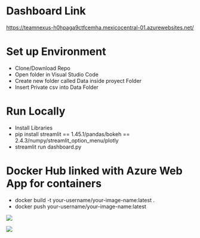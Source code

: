 # Dashboard Link
https://teamnexus-h0hpaga9ctfcemha.mexicocentral-01.azurewebsites.net/

# Set up Environment
* Clone/Download Repo
* Open folder in Visual Studio Code
* Create new folder called Data inside proyect Folder
* Insert Private csv into Data Folder

# Run Locally
* Install Libraries
* pip install streamlit == 1.45.1/pandas/bokeh == 2.4.3/numpy/streamlit_option_menu/plotly
* streamlit run dashboard.py

# Docker Hub linked with Azure Web App for containers
* docker build -t your-username/your-image-name:latest .
* docker push your-username/your-image-name:latest



![](stdashdark.png)

![](stdashlight.png)
